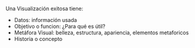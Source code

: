 Una Visualización exitosa tiene: 
- Datos: información usada
- Objetivo o funcion: ¿Para qué es útil?
- Metáfora Visual: belleza, estructura, apariencia, elementos metaforicos
- Historia o concepto